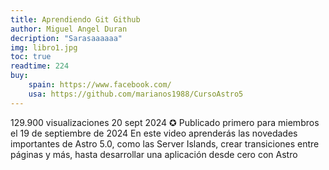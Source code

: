 ```yaml
---
title: Aprendiendo Git Github
author: Miguel Angel Duran
decription: "Sarasaaaaaa"
img: libro1.jpg
toc: true
readtime: 224
buy:
    spain: https://www.facebook.com/
    usa: https://github.com/marianos1988/CursoAstro5
---
```





129.900 visualizaciones  20 sept 2024  ✪ Publicado primero para miembros el 19 de septiembre de 2024
En este video aprenderás las novedades importantes de Astro 5.0, como las Server Islands, crear transiciones entre páginas y más, hasta desarrollar una aplicación desde cero con Astro